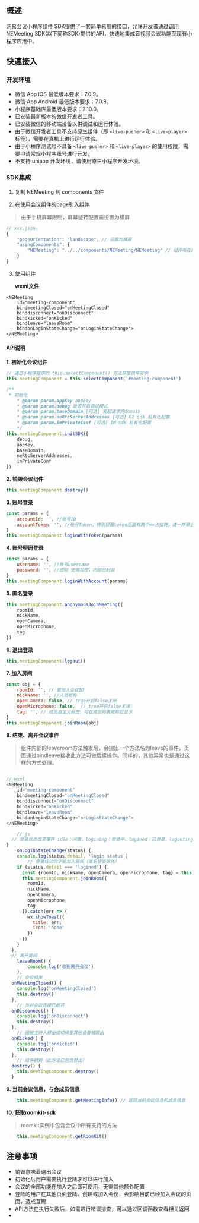 ## 概述

网易会议小程序组件 SDK提供了一套简单易用的接口，允许开发者通过调用NEMeeting SDK(以下简称SDK)提供的API，快速地集成音视频会议功能至现有小程序应用中。

## 快速接入

### 开发环境

  * 微信 App iOS 最低版本要求：7.0.9。
  * 微信 App Android 最低版本要求：7.0.8。
  * 小程序基础库最低版本要求：2.10.0。
  * 已安装最新版本的微信开发者工具。
  * 已安装微信的移动端设备以供调试和运行体验。
  * 由于微信开发者工具不支持原生组件（即 `<live-pusher>` 和 `<live-player>` 标签），需要在真机上进行运行体验。
  * 由于小程序测试号不具备 `<live-pusher>` 和 `<live-player>` 的使用权限，需要申请常规小程序账号进行开发。
  * 不支持 uniapp 开发环境，请使用原生小程序开发环境。

### SDK集成

1. 复制 NEMeeting 到 components 文件


2. 在使用会议组件的page引入组件

  > 由于手机屏幕限制，屏幕旋转配置需设置为横屏

```js
// xxx.json
{
	"pageOrientation": "landscape", // 设置为横屏
	"usingComponents": {
		"NEMeeting": "../../components/NEMeeting/NEMeeting" // 组件所在路径
	}
}
```
3. 使用组件

	**wxml文件**

```
<NEMeeting 
	id="meeting-component" 
	bindmeetingClosed="onMeetingClosed"
	binddisconnect="onDisconnect"
	bindkicked="onKicked"
	bindleave="leaveRoom" 
	bindonLoginStateChange="onLoginStateChange">
</NEMeeting>
```

#### API说明

**1. 初始化会议组件**

```js
// 通过小程序提供的 this.selectComponent() 方法获取组件实例
this.meetingComponent = this.selectComponent('#meeting-component')

/**
 * 初始化
	* @param param.appKey appKey
	* @param param.debug 是否开启调试模式
	* @param param.baseDomain [可选] 发起请求的domain
	* @param param.neRtcServerAddresses [可选] G2 sdk 私有化配置
	* @param param.imPrivateConf [可选] IM sdk 私有化配置
	*/
this.meetingComponent.initSDK({
	debug,
	appKey,
	baseDomain,
	neRtcServerAddresses,
	imPrivateConf
})

```

**2. 销毁会议组件**

```js
this.meetingComponent.destroy()
```

**3. 账号登录**

```js
const params = {
	accountId: '', //账号ID
	accountToken: '', //账号Token，特别提醒token后面有两个==占位符，请一并带上
}
this.meetingComponent.loginWithToken(params)
```

**4. 账号密码登录**

```js
const params = {
	username: '', //账号username
	password: '', //密码 无需加密，内部已封装
}
this.meetingComponent.loginWithAccount(params)
```

**5. 匿名登录**

```js
this.meetingComponent.anonymousJoinMeeting({
	roomId,
	nickName,
	openCamera,
	openMicrophone,
	tag
})
```

**6. 退出登录**

```js
this.meetingComponent.logout()

```

**7. 加入房间**

```js
const obj = {
	roomId: '', // 要加入会议ID
	nickName: '', //人员昵称
	openCamera: false, // true开启false关闭
	openMicrophone: false,  // true开启false关闭
	tag: '', // 成员自定义标签，可在成员列表昵称后显示
}
this.meetingComponent.joinRoom(obj)
```

**8. 结束、离开会议事件**

>  组件内部的leaveroom方法触发后，会抛出一个方法名为leave的事件，页面通过bindleave接收此方法可做后续操作。同样的，其他异常也是通过这样的方式处理。

```js

// wxml
<NEMeeting 
	id="meeting-component" 
	bindmeetingClosed="onMeetingClosed"
	binddisconnect="onDisconnect"
	bindkicked="onKicked"
	bindleave="leaveRoom" 
	bindonLoginStateChange="onLoginStateChange">
</NEMeeting>

	// js
  // 登录状态改变事件 idle：闲置，logining：登录中，logined：已登录，logouting：正在登出
}
	onLoginStateChange(status) {
    console.log(status.detail, 'login status')
		// 登录成功后才能加入房间（匿名登录除外）
    if (status.detail === 'logined') {
      const {roomId, nickName, openCamera, openMicrophone, tag} = this.data.config // 页面接受的参数，注意Boolean的判断
      this.meetingComponent.joinRoom({
        roomId, 
        nickName, 
        openCamera, 
        openMicrophone, 
        tag
      }).catch(err => {
        wx.showToast({
          title: err,
          icon: 'none'
        })
      })
    }
  },
  // 离开房间
	leaveRoom() {
		console.log('收到离开会议')
	},
	// 会议结束
  onMeetingClosed() {
    console.log('onMeetingClosed')
    this.destroy()
  },
	// 当前会议连接已断开
  onDisconnect() {
    console.log('onDisconnect')
    this.destroy()
  },
	// 因被主持人移出或切换至其他设备被踢出
  onKicked() {
    console.log('onKicked')
    this.destroy()
  },
	// 组件销毁（此方法已包含登出）
  destroy() {
    this.meetingComponent.destroy()
  }
```

**9. 当前会议信息，与会成员信息**

```js
	this.meetingComponent.getMeetingInfo() // 返回当前会议信息和成员信息
```

**10. 获取roomkit-sdk**

  > roomkit实例中包含会议中所有支持的方法
  
```js
	this.meetingComponent.getRoomKit()
```

## 注意事项

* 销毁意味着退出会议
* 初始化后用户需要执行登陆才可以进行加入
* 会议的全部功能在加入之后即可使用，无需其他额外配置
* 登陆的用户在其他页面登陆、创建或加入会议，会影响目前已经加入会议的页面，造成互踢
* API方法在执行失败后，如需进行错误排查，可以通过回调函数查看相关返回
* 